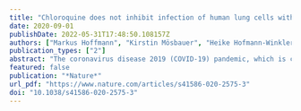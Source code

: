 ```yaml
---
title: "Chloroquine does not inhibit infection of human lung cells with SARS-CoV-2"
date: 2020-09-01
publishDate: 2022-05-31T17:48:50.108157Z
authors: ["Markus Hoffmann", "Kirstin Mösbauer", "Heike Hofmann-Winkler", "Artur Kaul", "Hannah Kleine-Weber", "Nadine Krüger", "Nils C. Gassen", "Marcel A. Müller", "Christian Drosten", "Stefan Pöhlmann"]
publication_types: ["2"]
abstract: "The coronavirus disease 2019 (COVID-19) pandemic, which is caused by severe acute respiratory syndrome coronavirus 2 (SARS-CoV-2), has been associated with more than 780,000 deaths worldwide (as of 20 August 2020). To develop antiviral interventions quickly, drugs used for the treatment of unrelated diseases are currently being repurposed to treat COVID-19. Chloroquine is an anti-malaria drug that is used for the treatment of COVID-19 as it inhibits the spread of SARS-CoV-2 in the African green monkey kidney-derived cell line Vero1–3. Here we show that engineered expression of TMPRSS2, a cellular protease that activates SARS-CoV-2 for entry into lung cells4, renders SARS-CoV-2 infection of Vero cells insensitive to chloroquine. Moreover, we report that chloroquine does not block infection with SARS-CoV-2 in the TMPRSS2-expressing human lung cell line Calu-3. These results indicate that chloroquine targets a pathway for viral activation that is not active in lung cells and is unlikely to protect against the spread of SARS-CoV-2 in and between patients."
featured: false
publication: "*Nature*"
url_pdf: "https://www.nature.com/articles/s41586-020-2575-3"
doi: "10.1038/s41586-020-2575-3"
---
```



